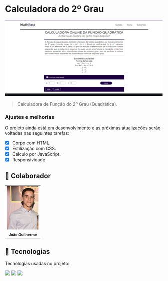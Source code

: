 # Calculadora do 2º Grau

<!---Esses são exemplos. Veja https://shields.io para outras pessoas ou para personalizar este conjunto de escudos. Você pode querer incluir dependências, status do projeto e informações de licença aqui--->

<img src="./images/Screenshot_172.png" alt="exemplo imagem">

> Calculadora de Função do 2º Grau (Quadrática).

### Ajustes e melhorias

O projeto ainda está em desenvolvimento e as próximas atualizações serão voltadas nas seguintes tarefas:

- [x] Corpo com HTML.
- [x] Estilização com CSS.
- [x] Cálculo por JavaScript.
- [x] Responsividade

## 🤝 Colaborador

<table>
  <tr>
    <td align="center">
      <a href="#">
        <img src="./images/gui.jpg" width="100px;" alt="Foto do João Guilherme no GitHub"/><br>
        <sub>
          <b>João Guilherme</b>
        </sub>
      </a>
    </td>
  </tr>
</table>

## 🚀 Tecnologias
Tecnologias usadas no projeto:

<img src="https://img.shields.io/badge/HTML-239120?style=for-the-badge&logo=html5&logoColor=white" />
<img src="https://img.shields.io/badge/CSS3-1572B6?style=for-the-badge&logo=css3&logoColor=white" />
<img src="https://img.shields.io/badge/JavaScript-F7DF1E?style=for-the-badge&logo=javascript&logoColor=black" />
